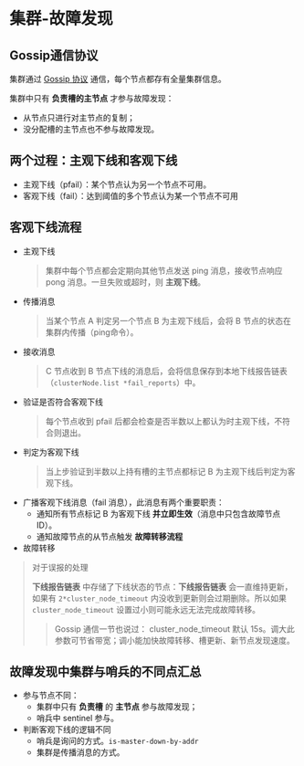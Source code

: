
# 集群-故障发现

## Gossip通信协议

集群通过 [Gossip 协议](./%E9%9B%86%E7%BE%A4-Gossip%E9%80%9A%E4%BF%A1.md) 通信，每个节点都存有全量集群信息。

集群中只有 **负责槽的主节点** 才参与故障发现：
- 从节点只进行对主节点的复制；
- 没分配槽的主节点也不参与故障发现。

## 两个过程：主观下线和客观下线

- 主观下线（pfail）：某个节点认为另一个节点不可用。
- 客观下线（fail）：达到阈值的多个节点认为某一个节点不可用

## 客观下线流程

- 主观下线
    > 集群中每个节点都会定期向其他节点发送 ping 消息，接收节点响应 pong 消息。一旦失败或超时，则 **主观下线**。
- 传播消息
    > 当某个节点 A 判定另一个节点 B 为主观下线后，会将 B 节点的状态在集群内传播（ping命令）。
- 接收消息
    > C 节点收到 B 节点下线的消息后，会将信息保存到本地下线报告链表（`clusterNode.list *fail_reports`）中。
- 验证是否符合客观下线
    > 每个节点收到 pfail 后都会检查是否半数以上都认为时主观下线，不符合则退出。
- 判定为客观下线
    > 当上步验证到半数以上持有槽的主节点都标记 B 为主观下线后判定为客观下线。
- 广播客观下线消息（fail 消息），此消息有两个重要职责：
    - 通知所有节点标记 B 为客观下线 **并立即生效**（消息中只包含故障节点 ID）。
    - 通知故障节点的从节点触发 **故障转移流程**
- 故障转移

> 对于误报的处理
>
> **下线报告链表** 中存储了下线状态的节点：**下线报告链表** 会一直维持更新，如果有 `2*cluster_node_timeout` 内没收到更新则会过期删除。所以如果 `cluster_node_timeout` 设置过小则可能永远无法完成故障转移。
>
>> Gossip 通信一节也说过： cluster_node_timeout 默认 15s。调大此参数可节省带宽；调小能加快故障转移、槽更新、新节点发现速度。

## 故障发现中集群与哨兵的不同点汇总

- 参与节点不同：
    - 集群中只有 **负责槽** 的 **主节点** 参与故障发现；
    - 哨兵中 sentinel 参与。
- 判断客观下线的逻辑不同
    - 哨兵是询问的方式。`is-master-down-by-addr`
    - 集群是传播消息的方式。
